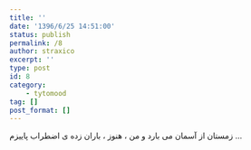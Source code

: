 ```yaml
---
title: ''
date: '1396/6/25 14:51:00'
status: publish
permalink: /8
author: straxico
excerpt: ''
type: post
id: 8
category:
    - tytomood
tag: []
post_format: []
---
```

<div>ﺯﻣﺴﺘﺎﻥ ﺍﺯ ﺁﺳﻤﺎﻥ ﻣﯽ ﺑﺎﺭﺩ ﻭ ﻣﻦ ، ﻫﻨﻮﺯ ، ﺑﺎﺭﺍﻥ ﺯﺩﻩ ﯼ ﺍﺿﻄﺮﺍﺏ ﭘﺎﯾﯿﺰﻡ …</div>